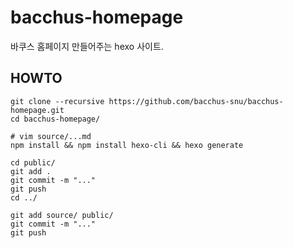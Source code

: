 # bacchus-homepage
바쿠스 홈페이지 만들어주는 hexo 사이트.

## HOWTO

	git clone --recursive https://github.com/bacchus-snu/bacchus-homepage.git
	cd bacchus-homepage/

	# vim source/...md
	npm install && npm install hexo-cli && hexo generate

	cd public/
	git add .
	git commit -m "..."
	git push
	cd ../

	git add source/ public/
	git commit -m "..."
	git push
